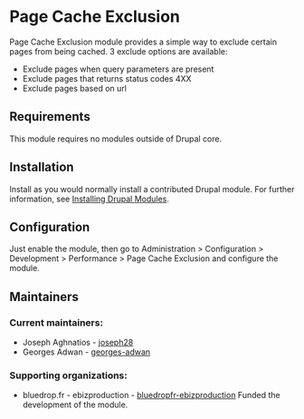 # Page Cache Exclusion

Page Cache Exclusion module provides a simple way to exclude certain pages from being cached.
3 exclude options are available:
- Exclude pages when query parameters are present
- Exclude pages that returns status codes 4XX
- Exclude pages based on url

## Requirements
This module requires no modules outside of Drupal core.

## Installation
Install as you would normally install a contributed Drupal module. For further information, see [Installing Drupal Modules](https://www.drupal.org/docs/extending-drupal/installing-drupal-modules).

## Configuration
Just enable the module, then go to Administration > Configuration > Development > Performance > Page Cache Exclusion and configure the module.

## Maintainers

### Current maintainers:
- Joseph Aghnatios - [joseph28](https://www.drupal.org/u/joseph28)
- Georges Adwan - [georges-adwan](https://www.drupal.org/u/georges-adwan)

### Supporting organizations:
- bluedrop.fr - ebizproduction - [bluedropfr-ebizproduction](https://www.drupal.org/bluedropfr-ebizproduction) Funded the development of the module.
